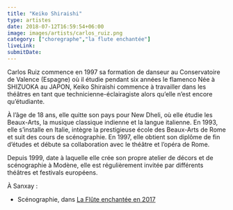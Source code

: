 ```yaml
---
title: "Keiko Shiraishi"
type: artistes
date: 2018-07-12T16:59:54+06:00
image: images/artists/carlos_ruiz.png
category: ["choregraphe","la flute enchantée"]
liveLink: 
submitDate: 
---
```


Carlos Ruiz commence en 1997 sa formation de danseur au Conservatoire de Valence (Espagne) où il étudie pendant six années le flamenco Née à SHIZUOKA au JAPON, Keiko Shiraishi commence à travailler dans les théâtres en tant que technicienne-éclairagiste alors qu’elle n’est encore qu’étudiante.

À l’âge de 18 ans, elle quitte son pays pour New Dheli, où elle étudie les Beaux-Arts, la musique classique indienne et la langue italienne. En 1993, elle s’installe en Italie, intègre la prestigieuse école des Beaux-Arts de Rome et suit des cours de scénographie. En 1997, elle obtient son diplôme de fin d’études et débute sa collaboration avec le théâtre et l’opéra de Rome.

Depuis 1999, date à laquelle elle crée son propre atelier de décors et de scénographie à Modène, elle est régulièrement invitée par différents théâtres et festivals européens.



À Sanxay :
- Scénographie, dans [La Flûte enchantée en 2017](/portfolio/2017_flute/)

